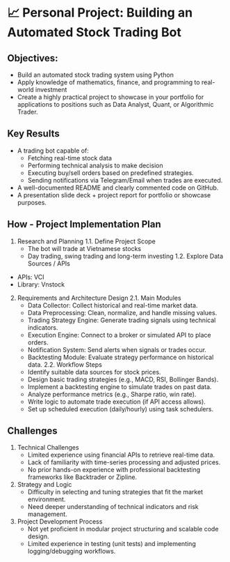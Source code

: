 # 📈 Personal Project: Building an Automated Stock Trading Bot
## Objectives: 
- Build an automated stock trading system using Python
- Apply knowledge of mathematics, finance, and programming to real-world investment
- Create a highly practical project to showcase in your portfolio for applications to positions such as Data Analyst, Quant, or Algorithmic Trader.
## Key Results
- A trading bot capable of:
  + Fetching real-time stock data
  + Performing technical analysis to make decision
  + Executing buy/sell orders based on predefined strategies.
  + Sending notifications via Telegram/Email when trades are executed.
- A well-documented README and clearly commented code on GitHub.
- A presentation slide deck + project report for portfolio or showcase purposes.
## How - Project Implementation Plan
1. Research and Planning
 1.1. Define Project Scope
   - The bot will trade at Vietnamese stocks
   - Day trading, swing trading and long-term investing
 1.2. Explore Data Sources / APIs
  -  APIs: VCI
  -  Library: Vnstock
2. Requirements and Architecture Design
 2.1. Main Modules
     - Data Collector: Collect historical and real-time market data.
     - Data Preprocessing: Clean, normalize, and handle missing values.
     - Trading Strategy Engine: Generate trading signals using technical indicators.
     - Execution Engine: Connect to a broker or simulated API to place orders.
     - Notification System: Send alerts when signals or trades occur.
     - Backtesting Module: Evaluate strategy performance on historical data.
 2.2. Workflow Steps
     - Identify suitable data sources for stock prices.
     - Design basic trading strategies (e.g., MACD, RSI, Bollinger Bands).
     - Implement a backtesting engine to simulate trades on past data.
     - Analyze performance metrics (e.g., Sharpe ratio, win rate).
     - Write logic to automate trade execution (if API access allows).
     - Set up scheduled execution (daily/hourly) using task schedulers.
## Challenges
1. Technical Challenges
   - Limited experience using financial APIs to retrieve real-time data.
   - Lack of familiarity with time-series processing and adjusted prices.
   - No prior hands-on experience with professional backtesting frameworks like Backtrader or Zipline.
2. Strategy and Logic
   - Difficulty in selecting and tuning strategies that fit the market environment.
   - Need deeper understanding of technical indicators and risk management.
3. Project Development Process
   - Not yet proficient in modular project structuring and scalable code design.
   - Limited experience in testing (unit tests) and implementing logging/debugging workflows.
